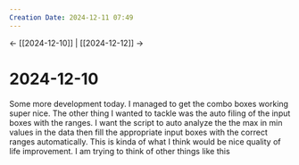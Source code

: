 ```yaml
---
Creation Date: 2024-12-11 07:49
---
```


<- [[2024-12-10]] | [[2024-12-12]]  ->

# 2024-12-10
Some more development today. I managed to get the combo boxes working super nice. The other thing I wanted to tackle was the auto filing of the input boxes with the ranges. I want the script to auto analyze the the max in min values in the data then fill the appropriate input boxes with the correct ranges automatically. This is kinda of what I think would be nice quality of life improvement. I am trying to think of other things like this 